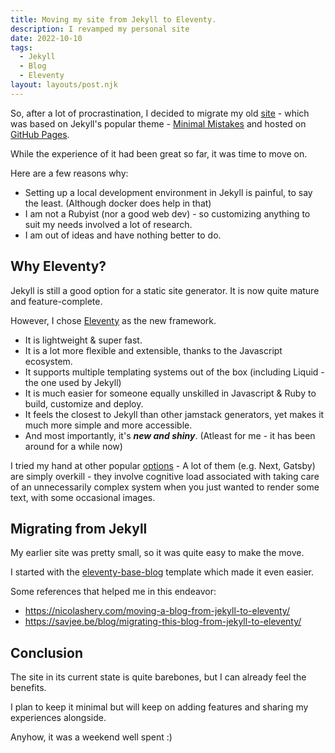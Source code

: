 ```yaml
---
title: Moving my site from Jekyll to Eleventy.
description: I revamped my personal site
date: 2022-10-10
tags:
  - Jekyll
  - Blog
  - Eleventy
layout: layouts/post.njk
---
```


So, after a lot of procrastination, I decided to migrate my old [site](https://carteakey.github.io) - which was based on Jekyll's popular theme - [Minimal Mistakes](https://mmistakes.github.io/minimal-mistakes/) and hosted on [GitHub Pages](https://pages.github.com/).

While the experience of it had been great so far, it was time to move on.

Here are a few reasons why:

- Setting up a local development environment in Jekyll is painful, to say the least. (Although docker does help in that)
- I am not a Rubyist (nor a good web dev) - so customizing anything to suit my needs involved a lot of research.
- I am out of ideas and have nothing better to do.

## Why Eleventy?

Jekyll is still a good option for a static site generator. It is now quite mature and feature-complete.

However, I chose [Eleventy](https://www.11ty.dev/) as the new framework.

- It is lightweight & super fast.
- It is a lot more flexible and extensible, thanks to the Javascript ecosystem.
- It supports multiple templating systems out of the box (including Liquid - the one used by Jekyll)
- It is much easier for someone equally unskilled in Javascript & Ruby to build, customize and deploy.
- It feels the closest to Jekyll than other jamstack generators, yet makes it much more simple and more accessible.
- And most importantly, it's **_new and shiny_**. (Atleast for me - it has been around for a while now)

I tried my hand at other popular [options](https://jamstack.org/generators/) - A lot of them (e.g. Next, Gatsby) are simply overkill - they involve cognitive load associated with taking care of an unnecessarily complex system when you just wanted to render some text, with some occasional images.

## Migrating from Jekyll

My earlier site was pretty small, so it was quite easy to make the move.

I started with the [eleventy-base-blog](https://github.com/11ty/eleventy-base-blog) template which made it even easier.

Some references that helped me in this endeavor:

- https://nicolashery.com/moving-a-blog-from-jekyll-to-eleventy/
- https://savjee.be/blog/migrating-this-blog-from-jekyll-to-eleventy/

## Conclusion

The site in its current state is quite barebones, but I can already feel the benefits.

I plan to keep it minimal but will keep on adding features and sharing my experiences alongside.

Anyhow, it was a weekend well spent :)
